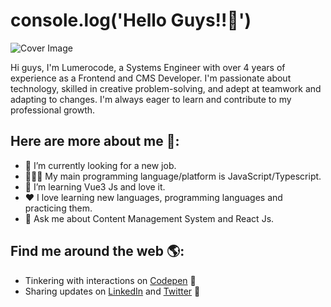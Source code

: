 # console.log('Hello Guys!!👋')

![Cover Image](https://user-images.githubusercontent.com/32435210/148407392-6fae5264-f74e-4c3b-8121-27111eb390c6.jpg)

Hi guys, I'm Lumerocode, a Systems Engineer with over 4 years of experience as a Frontend and CMS Developer. I'm passionate about technology, skilled in creative problem-solving, and adept at teamwork and adapting to changes. I'm always eager to learn and contribute to my professional growth.

 ## Here are more about me 🤙:

- 🔭 I’m currently looking for a new job. 
- 👨🏽‍💻 My main programming language/platform is JavaScript/Typescript.
- 🌱 I’m learning Vue3 Js and love it.
-  ♥️ I love learning new languages, programming languages and practicing them.
- 💬 Ask me about Content Management System and React Js.

## Find me around the web 🌎:
- Tinkering with interactions on <a href="https://codepen.io/LuisMR27"> Codepen</a> 🏓
- Sharing updates on <a href="https://www.linkedin.com/in/lumerocode/">LinkedIn</a> and <a href="https://twitter.com/lumerocode">Twitter</a> 💼
